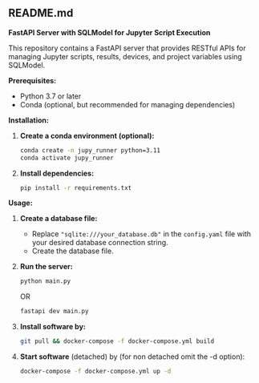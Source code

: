 ## README.md

**FastAPI Server with SQLModel for Jupyter Script Execution**

This repository contains a FastAPI server that provides RESTful APIs for managing Jupyter scripts, results, devices, and project variables using SQLModel. 

**Prerequisites:**

* Python 3.7 or later
* Conda (optional, but recommended for managing dependencies)

**Installation:**

1. **Create a conda environment (optional):**
   ```bash
   conda create -n jupy_runner python=3.11
   conda activate jupy_runner
   ```
2. **Install dependencies:**
   ```bash
   pip install -r requirements.txt
   ```

**Usage:**

1. **Create a database file:**
   * Replace `"sqlite:///your_database.db"` in the `config.yaml` file with your desired database connection string.
   * Create the database file.

2. **Run the server:**
   ```bash
   python main.py
   ```

    OR

    ```bash
    fastapi dev main.py
    ```


3. **Install software by:**

    ```bash
    git pull && docker-compose -f docker-compose.yml build
    ```

6. **Start software** (detached) by (for non detached omit the -d option): 

    ```bash
    docker-compose -f docker-compose.yml up -d
    ```
